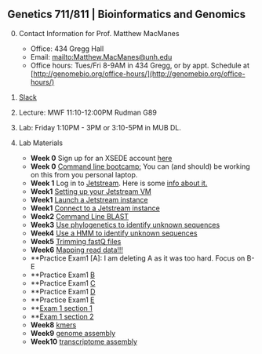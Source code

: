 ## Genetics 711/811 | Bioinformatics and Genomics

0. Contact Information for Prof. Matthew MacManes

    - Office: 434 Gregg Hall
    - Email: <mailto:Matthew.MacManes@unh.edu>
    - Office hours: Tues/Fri 8-9AM in 434 Gregg, or by appt. Schedule at [http://genomebio.org/office-hours/](http://genomebio.org/office-hours/)

1. [Slack](https://gen711s18.slack.com/)

2. Lecture: MWF 11:10-12:00PM Rudman G89

3. Lab: Friday 1:10PM - 3PM or 3:10-5PM in MUB DL.

4. Lab Materials
    - **Week 0** Sign up for an XSEDE account [here](https://www.xsede.org/web/xup/my-xsede?p_p_id=58&p_p_lifecycle=0&p_p_state=maximized&p_p_mode=view&_58_struts_action=%2Flogin%2Fcreate_account)
    - **Week 0** [Command line bootcamp:](http://rik.smith-unna.com/command_line_bootcamp/) You can (and should) be working on this from you personal laptop.
    - **Week 1** Log in to [Jetstream](https://use.jetstream-cloud.org/). Here is some [info about it.](https://iujetstream.atlassian.net/wiki/spaces/JWT/pages/17465367/System+Overview)
    - **Week1** [Setting up your Jetstream VM](usingssh.md)
    - **Week1** [Launch a Jetstream instance](jetstream.md)
    - **Week1** [Connect to a Jetstream instance](connect.md)
    - **Week2** [Command Line BLAST](lab1_blast.md)
    - **Week3** [Use phylogenetics to identify unknown sequences](phylogenetics.md)
    - **Week4** [Use a HMM to identify unknown sequences](hmmer.md)
    - **Week5** [Trimming fastQ files](trimming.md)
    - **Week6** [Mapping read data!!!](mapping.md)
    - **Practice Exam1 [A]: I am deleting A as it was too hard. Focus on B-E
    - **Practice Exam1 [B](lab_exam1.md)
    - **Practice Exam1 [C](lab_exam1a.md)
    - **Practice Exam1 [D](lab_exam1b.md)
    - **Practice Exam1 [E](lab_exam1c.md)
    - **[Exam 1 section 1](exam1a.md)
    - **[Exam 1 section 2](exam1b.md)
    - **Week8** [kmers](khmer.md)
    - **Week9** [genome assembly](bacterial_assembly.md)
    - **Week10** [transcriptome assembly](transcriptome.md)
